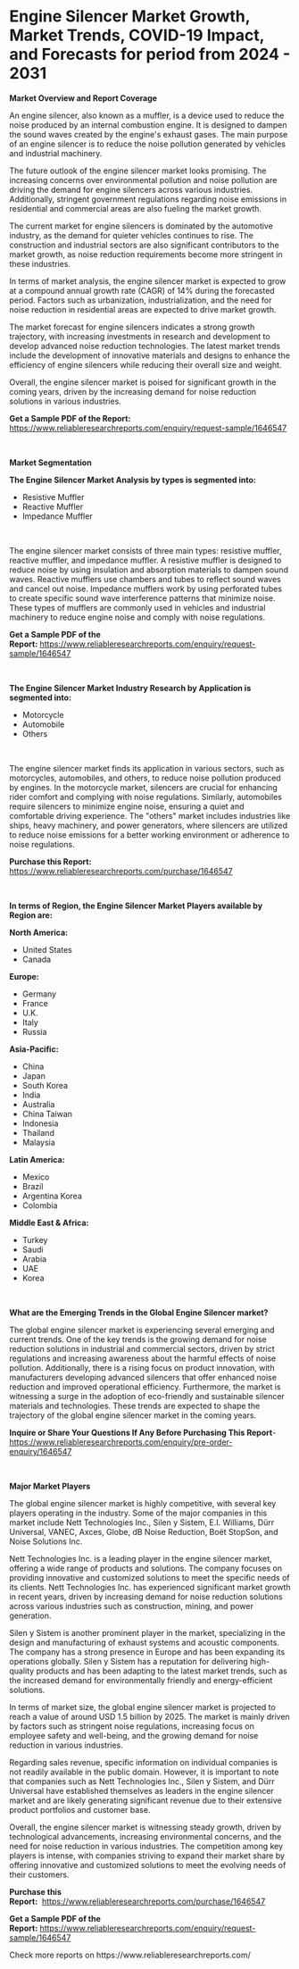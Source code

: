 <p><h1>Engine Silencer Market Growth, Market Trends, COVID-19 Impact, and Forecasts for period from 2024 - 2031</h1></p><p><strong>Market Overview and Report Coverage</strong></p>
<p><p>An engine silencer, also known as a muffler, is a device used to reduce the noise produced by an internal combustion engine. It is designed to dampen the sound waves created by the engine's exhaust gases. The main purpose of an engine silencer is to reduce the noise pollution generated by vehicles and industrial machinery.</p><p>The future outlook of the engine silencer market looks promising. The increasing concerns over environmental pollution and noise pollution are driving the demand for engine silencers across various industries. Additionally, stringent government regulations regarding noise emissions in residential and commercial areas are also fueling the market growth.</p><p>The current market for engine silencers is dominated by the automotive industry, as the demand for quieter vehicles continues to rise. The construction and industrial sectors are also significant contributors to the market growth, as noise reduction requirements become more stringent in these industries.</p><p>In terms of market analysis, the engine silencer market is expected to grow at a compound annual growth rate (CAGR) of 14% during the forecasted period. Factors such as urbanization, industrialization, and the need for noise reduction in residential areas are expected to drive market growth.</p><p>The market forecast for engine silencers indicates a strong growth trajectory, with increasing investments in research and development to develop advanced noise reduction technologies. The latest market trends include the development of innovative materials and designs to enhance the efficiency of engine silencers while reducing their overall size and weight.</p><p>Overall, the engine silencer market is poised for significant growth in the coming years, driven by the increasing demand for noise reduction solutions in various industries.</p></p>
<p><strong>Get a Sample PDF of the Report:</strong> <a href="https://www.reliableresearchreports.com/enquiry/request-sample/1646547">https://www.reliableresearchreports.com/enquiry/request-sample/1646547</a></p>
<p>&nbsp;</p>
<p><strong>Market Segmentation</strong></p>
<p><strong>The Engine Silencer Market Analysis by types is segmented into:</strong></p>
<p><ul><li>Resistive Muffler</li><li>Reactive Muffler</li><li>Impedance Muffler</li></ul></p>
<p>&nbsp;</p>
<p><p>The engine silencer market consists of three main types: resistive muffler, reactive muffler, and impedance muffler. A resistive muffler is designed to reduce noise by using insulation and absorption materials to dampen sound waves. Reactive mufflers use chambers and tubes to reflect sound waves and cancel out noise. Impedance mufflers work by using perforated tubes to create specific sound wave interference patterns that minimize noise. These types of mufflers are commonly used in vehicles and industrial machinery to reduce engine noise and comply with noise regulations.</p></p>
<p><strong>Get a Sample PDF of the Report:</strong>&nbsp;<a href="https://www.reliableresearchreports.com/enquiry/request-sample/1646547">https://www.reliableresearchreports.com/enquiry/request-sample/1646547</a></p>
<p>&nbsp;</p>
<p><strong>The Engine Silencer Market Industry Research by Application is segmented into:</strong></p>
<p><ul><li>Motorcycle</li><li>Automobile</li><li>Others</li></ul></p>
<p>&nbsp;</p>
<p><p>The engine silencer market finds its application in various sectors, such as motorcycles, automobiles, and others, to reduce noise pollution produced by engines. In the motorcycle market, silencers are crucial for enhancing rider comfort and complying with noise regulations. Similarly, automobiles require silencers to minimize engine noise, ensuring a quiet and comfortable driving experience. The "others" market includes industries like ships, heavy machinery, and power generators, where silencers are utilized to reduce noise emissions for a better working environment or adherence to noise regulations.</p></p>
<p><strong>Purchase this Report:</strong>&nbsp; <a href="https://www.reliableresearchreports.com/purchase/1646547">https://www.reliableresearchreports.com/purchase/1646547</a></p>
<p>&nbsp;</p>
<p><strong>In terms of Region, the Engine Silencer Market Players available by Region are:</strong></p>
<p>
    <p> <strong> North America: </strong>
        <ul>
            <li>United States</li>
            <li>Canada</li>
        </ul>
        </p> 
    <p> <strong> Europe: </strong>
        <ul>
            <li>Germany</li>
            <li>France</li>
            <li>U.K.</li>
            <li>Italy</li>
            <li>Russia</li>
        </ul>
        </p> 
    <p> <strong> Asia-Pacific: </strong>
        <ul>
            <li>China</li>
            <li>Japan</li>
            <li>South Korea</li>
            <li>India</li>
            <li>Australia</li>
            <li>China Taiwan</li>
            <li>Indonesia</li>
            <li>Thailand</li>
            <li>Malaysia</li>
        </ul>
        </p> 
    <p> <strong> Latin America: </strong>
        <ul>
            <li>Mexico</li>
            <li>Brazil</li>
            <li>Argentina Korea</li>
            <li>Colombia</li>
        </ul>
        </p> 
    <p> <strong> Middle East & Africa: </strong>
        <ul>
            <li>Turkey</li>
            <li>Saudi</li>
            <li>Arabia</li>
            <li>UAE</li>
            <li>Korea</li>
        </ul>
    </p>
    </p>
<p>&nbsp;</p>
<p><strong>What are the Emerging Trends in the Global Engine Silencer market?</strong></p>
<p><p>The global engine silencer market is experiencing several emerging and current trends. One of the key trends is the growing demand for noise reduction solutions in industrial and commercial sectors, driven by strict regulations and increasing awareness about the harmful effects of noise pollution. Additionally, there is a rising focus on product innovation, with manufacturers developing advanced silencers that offer enhanced noise reduction and improved operational efficiency. Furthermore, the market is witnessing a surge in the adoption of eco-friendly and sustainable silencer materials and technologies. These trends are expected to shape the trajectory of the global engine silencer market in the coming years.</p></p>
<p><strong>Inquire or Share Your Questions If Any Before Purchasing This Report</strong>- <a href="https://www.reliableresearchreports.com/enquiry/pre-order-enquiry/1646547">https://www.reliableresearchreports.com/enquiry/pre-order-enquiry/1646547</a></p>
<p>&nbsp;</p>
<p><strong>Major Market Players</strong></p>
<p><p>The global engine silencer market is highly competitive, with several key players operating in the industry. Some of the major companies in this market include Nett Technologies Inc., Silen y Sistem, E.I. Williams, Dürr Universal, VANEC, Axces, Globe, dB Noise Reduction, Boët StopSon, and Noise Solutions Inc.</p><p>Nett Technologies Inc. is a leading player in the engine silencer market, offering a wide range of products and solutions. The company focuses on providing innovative and customized solutions to meet the specific needs of its clients. Nett Technologies Inc. has experienced significant market growth in recent years, driven by increasing demand for noise reduction solutions across various industries such as construction, mining, and power generation.</p><p>Silen y Sistem is another prominent player in the market, specializing in the design and manufacturing of exhaust systems and acoustic components. The company has a strong presence in Europe and has been expanding its operations globally. Silen y Sistem has a reputation for delivering high-quality products and has been adapting to the latest market trends, such as the increased demand for environmentally friendly and energy-efficient solutions.</p><p>In terms of market size, the global engine silencer market is projected to reach a value of around USD 1.5 billion by 2025. The market is mainly driven by factors such as stringent noise regulations, increasing focus on employee safety and well-being, and the growing demand for noise reduction in various industries.</p><p>Regarding sales revenue, specific information on individual companies is not readily available in the public domain. However, it is important to note that companies such as Nett Technologies Inc., Silen y Sistem, and Dürr Universal have established themselves as leaders in the engine silencer market and are likely generating significant revenue due to their extensive product portfolios and customer base.</p><p>Overall, the engine silencer market is witnessing steady growth, driven by technological advancements, increasing environmental concerns, and the need for noise reduction in various industries. The competition among key players is intense, with companies striving to expand their market share by offering innovative and customized solutions to meet the evolving needs of their customers.</p></p>
<p><strong>Purchase this Report:</strong>&nbsp;&nbsp;<a href="https://www.reliableresearchreports.com/purchase/1646547">https://www.reliableresearchreports.com/purchase/1646547</a></p>
<p></p>
<p><strong>Get a Sample PDF of the Report:</strong>&nbsp;<a href="https://www.reliableresearchreports.com/enquiry/request-sample/1646547">https://www.reliableresearchreports.com/enquiry/request-sample/1646547</a></p>
<p>Check more reports on https://www.reliableresearchreports.com/</p>